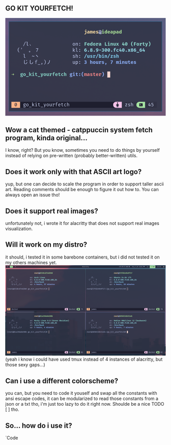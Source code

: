 ## GO KIT YOURFETCH! 
![This should definitely be an image](imgs/alacritty.png)

## Wow a cat themed - catppuccin system fetch program, kinda original...
I know, right? But you know, sometimes you need to do things by yourself instead of relying on pre-written (probably better-written) utils.

## Does it work only with that ASCII art logo?
yup, but one can decide to scale the program in order to support taller ascii art.
Reading comments should be enough to figure it out how to. You can always open an issue tho!

## Does it support real images?
unfortunately not, i wrote it for alacritty that does not support real images visualization.

## Will it work on my distro?
it should, i tested it in some barebone containers, but i did not tested it on my others machines yet. 
![this should definitely be an image](imgs/containers.png)
(yeah i know i could have used tmux instead of 4 instances of alacritty, but those sexy gaps...)

## Can i use a different colorscheme? 
you can, but you need to code it youself and swap all the constants with ansi escape codes, it can be modularized to read those constants from a json or a txt tho, i'm just too lazy to do it right now. Shoulde be a nice TODO [ ] tho.

## So... how do i use it?
`Code
